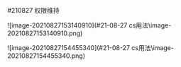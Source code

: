 #210827 权限维持

![image-20210827153140910](#21-08-27 cs用法\image-20210827153140910.png)

![image-20210827154455340](#21-08-27 cs用法\image-20210827154455340.png)

